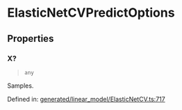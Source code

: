 # ElasticNetCVPredictOptions

## Properties

### X?

> `any`

Samples.

Defined in:  [generated/linear\_model/ElasticNetCV.ts:717](https://github.com/transitive-bullshit/scikit-learn-ts/blob/b59c1ff/packages/sklearn/src/generated/linear_model/ElasticNetCV.ts#L717)
